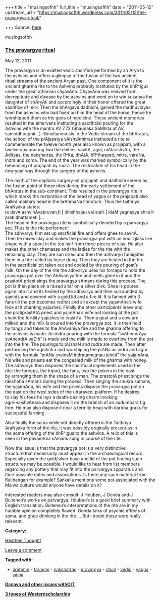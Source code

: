 +++
title = "musingsofhh"
full_title = "musingsofhh"
date = "2011-05-12"
upstream_url = "https://musingsofhh.wordpress.com/2011/05/12/the-pravargya-ritual/"

+++
Source: [here](https://musingsofhh.wordpress.com/2011/05/12/the-pravargya-ritual/).


musingsofhh


### [The pravargya ritual](https://musingsofhh.wordpress.com/2011/05/12/the-pravargya-ritual/)

May 12, 2011

The pravargya is an exalted vedic sacrifice performed by an Arya to  
the ashvins and offers a glimpse of the fusion of the two ancient  
ritual streams of the ancient Aryan past. One component of it is the  
ancient gharma rite to the Ashvins probably instituted by the bhR^igus  
under the great atharvan chyavAna. ChyavAna was revived from  
decrepitude and disease by the ashvins and went on to win sukanya the  
daughter of shAryAti and accordingly in their honor offered the great  
sacrifice of milk. Then the bhArgava dadhichi, gained the madhuvidyas  
from the ashvins who had fixed on him the head of the horse, hence he  
worshipped them as the gods of medicine. These ancient memories  
resulted in the atharvans instituting a sacrificial pouring for the  
Ashvins with the mantra AV 7.73 (Shaunaka SaMhita of AV,  
samiddhoagnir…). Simultaneously in the Vedic stream of the bhAratas,  
the school of the prAjapatya vAishvAmitras instituted a rite to  
commemorate the twelve month year also known as prajapati, with a  
twelve day pouring two the deities: savitA, agni, mAtarishvAn, the  
Adityas, the nakshatras, the R^ita, dhAtA, bR^ihaspati, mitra, varuNa,  
indra and soma. The end of the year was marked symbolically by the  
beheading of prajapati by rudra. The restoration of his head in the  
new year was through the surgery of the ashvins.

The myth of the cephalic surgery on prajapati and dadhichi served as  
the fusion point of these rites during the early settlement of the  
bhAratas in the sub-continent. This resulted in the pravargya rite in  
which marks the restoration of the head of yagna or the prajapati also  
called makha’s head in the brAhmaNa literature. Thus the taittiriya  
AraNyaka states:  
te devA ashvinAvabruvan.h \| bhishhajau vai staH \| idaM yagnasya shiraH  
prati dhattameti \|…  
The head in the pravargya rite is symbolically denoted by a parvargya  
pot. Thus is the rite performed:  
The adhvaryu first set up sacrficial fire and offers ghee to savitA.  
Then he mixes clay and makes the pravargya pot with an hour glass like  
shape with a spout in the top half from three pieces of clay. He also  
makes the other chamasas and the ladles for the rite with the  
remaining clay. They are sun dried and then the adhvaryu fumigates  
them in a fire fueled by horse dung. Then they are heated in the fire  
in the sacrificial pit taken out and cooled by the pouring of goat’s  
milk. On the day of the rite the adhvaryu uses his forceps to hold the  
pravargya pot over the AhAvaniya fire and melts ghee in it and the  
prastotA priest sings the pravargya sAmans during this process. The  
pot is then place on a raised altar on a silver disk. Ghee is poured  
again into it and its heated by the adhvaryu and then surrounded by  
samids and covered with a gold lid and a fire lit. It is fanned with 3  
fans till the pot becomes redhot and all except the yajamAna’s wife  
look at it chanting yajushes. Finally the other participants leave and  
the pratiprastAtA priest and yajmAna’s wife not looking at the pot  
chant the fertility yajushes to tvashTa. Then a goat and a cow are  
milked and the milk is poured into the pravargya pot. It is then held  
by tongs and taken to the AhAvaniya fire and the gharma offering to  
the ashvins is made. An indra pouring with the formula “svAhendrAya  
svAhendrA vaD.h” is made and the milk is made to overflow from the pot  
into the fire. The pourings to pUshaN and rudra are made. Then after  
performing the agnihotra and worshiping the prANa as indra and agni  
with the formula “prANa evainaM indratamegnau juhoti” the yajamAna,  
his wife and priests eat the congealed milk of the gharma with honey.  
The adhvaryu then disposes the sacrificial implements used in the  
rite: the forceps, the tripod, the fans, two fire pokers in the east  
by arranging them in the shape of a man. The prastotA priest sings the  
rakshoha sAmans during the process. Then singing the shukra samans,  
the yajamAna, his wife and the priests dispose the pravargya pot on  
the east on the west sides of the uttaravedi platform. If he desires  
to slay his foes he lays a death-dealing charm invoking  
agni-vaishvAnara and disposes it on the branch of an audumbara fig  
tree. He may also dispose it near a termite heap with darbha grass for  
successful farming.

Also finally the soma while not directly offered in the Taittiriya  
AraNyaka form of the rite, it was possibly originally present as in  
the soma offering of the bhR^igus to the ashvins. A relic of this is  
seen in the pavamAna sAmans sung in course of the rite.

Now the issue is that the pravargya pot is a very distinctive  
structure that necessarily must appear in the archaeological record.  
Especially given the gold/silver base and lid of the pot finding such  
structures may be possible. I would like to hear from list members  
regarding any pottery that may fit into the parvargya apparatus and  
their possible dates and associations. Is there any such material from  
Kalibangan for example? Sankalia mentions some pot associated with the  
Malwa culture would anyone have details on it?

Interested readers may also consult: J Houben, J Gonda and J  
Buitenen’s works on parvargya. Houben’s is a good brief summary with  
English translation. Buitenen’s interpretations of the rite are in my  
humble opinion completely flawed. Gonda talks of psychic effects of  
soma, and ghee drinking in the rite…. But i doubt these were really  
relevant.

**Category:**

[Heathen Thought](https://musingsofhh.wordpress.com/category/heathen-thought/)

[Leave a comment](https://musingsofhh.wordpress.com/2011/05/12/the-pravargya-ritual/#respond)

**Tagged with:**

-   [brahmin](https://musingsofhh.wordpress.com/tag/brahmin/) -   [farming](https://musingsofhh.wordpress.com/tag/farming/) -   [nakshatras](https://musingsofhh.wordpress.com/tag/nakshatras/) -   [pravargya](https://musingsofhh.wordpress.com/tag/pravargya/) -   [ritual](https://musingsofhh.wordpress.com/tag/ritual/) -   [vedic](https://musingsofhh.wordpress.com/tag/vedic/) -   [yagna](https://musingsofhh.wordpress.com/tag/yagna/) -   [yajna](https://musingsofhh.wordpress.com/tag/yajna/)

**[Danava and other issues withOIT](https://musingsofhh.wordpress.com/2011/05/12/danava-and-other-issues-with-oit/)**

**[3 types of Westernscholarship](https://musingsofhh.wordpress.com/2011/05/12/3-types-of-western-scholarship/)**
